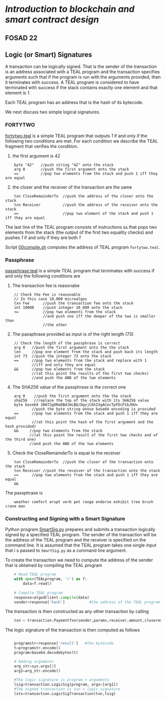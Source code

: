 # *Introduction to blockchain and smart contract design*
## FOSAD 22 ##

## Logic (or Smart) Signatures ##

A transaction can be logically signed. That is the sender of the transaction is an 
address associated with a TEAL program and the transaction specifies arguments
such that if the program is 
run with the arguments provided, then it terminates with success.
A TEAL program is considered to have terminated with success if the stack contains
exactly one element and that element is *1*.

Each TEAL program has an address that is the hash of its bytecode.

We next discuss two simple logical signatures.


### FORTYTWO ###

[fortytwo.teal](./fortytwo.teal) is a simple TEAL program that
outputs *1* if and only if the following two conditions are met.
For each condition we describe the TEAL fragment that verifies the
condition.

1. the first argument is 42 

```
    byte "42"   //push string "42" onto the stack
    arg 0       //push the first argument onto the stack
    ==          //pop two elements from the stack and push 1 iff they are equal
```

2. the closer and the receiver of the transaction are the same 
```
    txn CloseRemainderTo  //push the address of the closer onto the stack
    txn Receiver          //push the address of the receiver onto the stack
    ==                    //pop two element of the stack and push 1 iff they are equal
```

The last line of the TEAL program consists of instructions ```&&``` that pops two elements from the stack 
(the output of the first two equality checks) and pushes *1* if and only if they are both *1*

Script [00compile.sh](00compile.sh) computes the address of TEAL program  ```fortytwo.teal```.

### Passphrase ###

[passphrase.teal](./passphrase.teal) is a simple TEAL program that terminates with success 
if and only the following conditions are 

1. The transaction fee is reasonabe

```
    // Check the Fee is reasonable
    // In this case 10,000 microalgos
    txn Fee      //push the transaction fee onto the stack
    int 10000    //push integer 10_000 onto the stack
    <=           //pop two elements from the stack
                 //and push one iff the deeper of the two is smaller than
                 //the other
```

2. The passphrase provided as input is of the right length (73)

```
    // Check the length of the passphrase is correct
    arg 0   //push the first argument onto the the stack
    len     //pop one element from the stack and push back its length
    int 73  //push the integer 73 onto the stack
    ==      //pop two elements from the stack and replace with 1 
            //iff and only they are equal
    &&      //pop two elements from the stack 
            //(at this point the results of the first two checks)
            //and push the AND of the two elements
```

4.  The SHA256 value of the passphrase is the correct one

```
    arg 0    //push the first argument onto the the stack
    sha256   //replace the top of the stack with its SHA256 value
    byte base64 30AT2gOReDBdJmLBO/DgvjC6hIXgACecTpFDcP1bJHU=
            //push the byte string whose base64 encoding is provided
    ==      //pop two elements from the stack and push 1 iff they are equal
            //(at this point the hash of the first argument and the hash provided)
    &&     //pop two elements from the stack 
           //(at this point the result of the first two checks and of the third one)
           //and push the AND of the two elements
```

5. Check the CloseRemainderTo is equal to the receiver

```
    txn CloseRemainderTo  //push the closer of the transaction onto the stack
    txn Receiver //push the receiver of the transaction onto the stack
    ==      //pop two elements from the stack and push 1 iff they are equal
    &&
```

The passphrase is

```
    weather comfort erupt verb pet range endorse exhibit tree brush crane man
```

### Constructing and Signing with a Smart Signature ###

Python program [SmartSig.py](./SmartSig.py) prepares and submits a transaction
logically signed by a specified TEAL program.
The sender of the transaction will be the address of the TEAL program and the receiver is specified on the command line.
It is assumed that the TEAL program takes one single input that i s
passed to ```SmartSig.py``` as a command line argument.

To create the transaction we need to compute the address of the sender that is obtained
by compiling the TEAL program

```python
    # Read TEAL program
    with open(TEALprogram, 'r') as f:
        data=f.read()
    
    # Compile TEAL program
    response=algodClient.compile(data)
    sender=response['hash']           #the address of the TEAL program
```

The transaction is then constructed as any other transaction by calling

```python
    txn = transaction.PaymentTxn(sender,params,receiver,amount,closeremainderto)
```

The logic signature of the transaction is then computed as follows

```python

    programstr=response['result']   #the bytecode
    t=programstr.encode()
    program=base64.decodebytes(t)

    # Adding arguments
    arg_str=sys.argv[3]
    arg1=arg_str.encode()
    
    #The logic signature is program + arguments
    lsig=transaction.LogicSig(program, args=[arg1])
    #The signed transaction is txn + logic signature
    lstx=transaction.LogicSigTransaction(txn,lsig)


```


